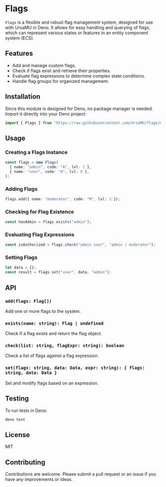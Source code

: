 # Flags

`Flags` is a flexible and robust flag management system, designed for use with
UrsaMU in Deno. It allows for easy handling and querying of flags, which can
represent various states or features in an entity component system (ECS).

## Features

- Add and manage custom flags.
- Check if flags exist and retrieve their properties.
- Evaluate flag expressions to determine complex state conditions.
- Handle flag groups for organized management.

## Installation

Since this module is designed for Deno, no package manager is needed. Import it
directly into your Deno project:

```typescript
import { Flags } from "https://raw.githubusercontent.com/UrsaMU/flags/main/mod.ts";
```

## Usage

### Creating a Flags Instance

```typescript
const flags = new Flags(
  { name: "admin", code: "A", lvl: 1 },
  { name: "user", code: "U", lvl: 0 },
);
```

### Adding Flags

```typescript
flags.add({ name: "moderator", code: "M", lvl: 2 });
```

### Checking for Flag Existence

```typescript
const hasAdmin = flags.exists("admin");
```

### Evaluating Flag Expressions

```typescript
const isAuthorized = flags.check("admin user", "admin | moderator");
```

### Setting Flags

```typescript
let data = {};
const result = flags.set("user", data, "admin");
```

## API

### `add(flags: Flag[])`

Add one or more flags to the system.

### `exists(name: string): Flag | undefined`

Check if a flag exists and return the flag object.

### `check(list: string, flagExpr: string): boolean`

Check a list of flags against a flag expression.

### `set(flags: string, data: Data, expr: string): { flags: string, data: Data }`

Set and modify flags based on an expression.

## Testing

To run tests in Deno:

```sh
deno test
```

## License

MIT

## Contributing

Contributions are welcome. Please submit a pull request or an issue if you have
any improvements or ideas.
